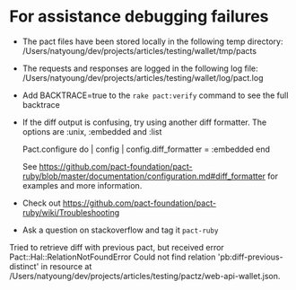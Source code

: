 # For assistance debugging failures

* The pact files have been stored locally in the following temp directory:
    /Users/natyoung/dev/projects/articles/testing/wallet/tmp/pacts

* The requests and responses are logged in the following log file:
    /Users/natyoung/dev/projects/articles/testing/wallet/log/pact.log

* Add BACKTRACE=true to the `rake pact:verify` command to see the full backtrace

* If the diff output is confusing, try using another diff formatter.
  The options are :unix, :embedded and :list

    Pact.configure do | config |
      config.diff_formatter = :embedded
    end

  See https://github.com/pact-foundation/pact-ruby/blob/master/documentation/configuration.md#diff_formatter for examples and more information.

* Check out https://github.com/pact-foundation/pact-ruby/wiki/Troubleshooting

* Ask a question on stackoverflow and tag it `pact-ruby`


Tried to retrieve diff with previous pact, but received error Pact::Hal::RelationNotFoundError Could not find relation 'pb:diff-previous-distinct' in resource at /Users/natyoung/dev/projects/articles/testing/pactz/web-api-wallet.json.